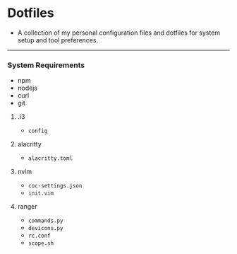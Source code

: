 # Dotfiles

- A collection of my personal configuration files and dotfiles for system setup and tool preferences.

---

### System Requirements

- npm
- nodejs
- curl
- git

1. .i3
    - ```config```

2. alacritty
    - ```alacritty.toml```

3. nvim
    - ```coc-settings.json```
    - ```init.vim```

4. ranger
    - ```commands.py```
    - ```devicons.py```
    - ```rc.conf```
    - ```scope.sh```


